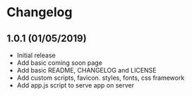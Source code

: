 # Changelog

## 1.0.1 (01/05/2019)

* Initial release
* Add basic coming soon page    
* Add basic README, CHANGELOG and LICENSE
* Add custom scripts, favicon. styles, fonts, css framework
* Add app.js script to serve app on server
